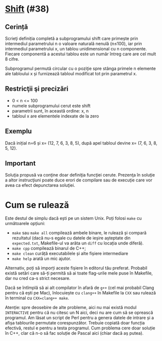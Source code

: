 # [Shift](https://www.pbinfo.ro/probleme/38) (#38)
## Cerință
Scrieţi definiția completă a subprogramului shift care primește prin intermediul
parametrului n o valoare naturală nenulă (n≤100), iar prin intermediul
parametrului x, un tablou unidimensional cu n componente. Fiecare componentă a
acestui tablou este un număr întreg care are cel mult 8 cifre.

Subprogramul permută circular cu o poziţie spre stânga primele n elemente ale
tabloului x și furnizează tabloul modificat tot prin parametrul x.

## Restricţii şi precizări
- 0 < n <= 100
- numele subprogramului cerut este shift
- parametrii sunt, în această ordine: x, n
- tabloul x are elementele indexate de la zero

## Exemplu
Dacă inițial n=6 și x= (12, 7, 6, 3, 8, 5), după apel tabloul devine x= (7, 6, 3, 8, 5, 12).

## Important
Soluţia propusă va conţine doar definiţia funcţiei cerute. Prezenţa în soluţie a
altor instrucţiuni poate duce erori de compilare sau de execuţie care vor avea
ca efect depunctarea soluţiei.

# Cum se rulează
Este destul de simplu dacă ești pe un sistem Unix. Poți folosi `make` cu
următoarele opțiuni:
- `make` sau `make all` compilează ambele binare, le rulează și compară
  rezultatul (dacă nu-s egale cu datele de ieșire așteptate din `expected.txt`,
  Makefile-ul va arăta un `diff` cu locația unde diferă).
- `make cpp` compilează binarul de C++;
- `make clean` curăță executabilele și alte fișiere intermediare
- `make help` arată un mic ajutor.

Alternativ, poți să imporți aceste fișiere în editorul tău preferat. Probabil
există setări care să-ți permită să ai toate flag-urile mele puse în Makefile,
dar nu cred ca-s strict necesare.

Dacă se întîmplă să ai alt compilator în afară de `g++` (cel mai probabil Clang
pentru că ești pe Mac), înlocuiește cu `clang++` în Makefile la `CXX` sau
rulează în terminal cu `CXX=clang++ make`.

Atenție: spre deosebire de alte probleme, aici nu mai există modul `INTERACTIVE`
pentru că nu citesc un N aici, deci nu are cum să se oprească programul. Am
lăsat un script de Perl pentru a genera datele de intrare și a afișa tablourile
permutate corespunzător. Trebuie copiată doar funcția efectivă, restul e pentru
a testa programul. Cum problema cere doar soluție în C++, clar că n-o să fac
soluție de Pascal aici (chiar dacă aș putea).